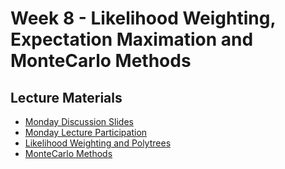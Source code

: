 # Week 8 - Likelihood Weighting, Expectation Maximation and MonteCarlo Methods

## Lecture Materials
- [Monday Discussion Slides](https://drive.google.com/file/d/1hNhKUDwXTW8AiPuAO2hPT-fFsvZu3pRJ/view?usp=sharing)
- [Monday Lecture Participation](https://drive.google.com/file/d/1zpQTw3SxBDeytTgrKyObpDWqZ0soPinQ/view?usp=drive_link)
- [Likelihood Weighting and Polytrees](https://drive.google.com/file/d/1IjBvzm8md3lJgSKu5UXg-hFmWc-cSsRG/view?usp=drive_link)
- [MonteCarlo Methods](https://drive.google.com/file/d/15OjySgUxXWfBM6U2P3A587R6bfuQZjRF/view?usp=drive_link)
